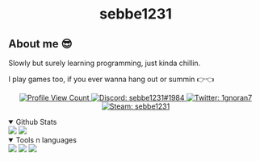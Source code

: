 <h1 align="center">sebbe1231</h1>

## About me 😎

Slowly but surely learning programming, just kinda chillin.

I play games too, if you ever wanna hang out or summin 👉👈

<p align="center">
  <a href="https://github.com/sebbe1231">
    <img src="https://komarev.com/ghpvc/?username=sebbe1231&style=flat-square&label=Profile%20Views&logo=github" alt="Profile View Count"/>
  </a>
  <a href="https://discord.com/users/365478245132402689">
    <img src="https://img.shields.io/badge/Discord-sebbe1231%231984-%237289da?logo=discord&style=flat-square" alt="Discord: sebbe1231#1984"/>
  </a>
  <a href="https://twitter.com/1gnoran7">
    <img src="https://img.shields.io/badge/Twitter-1gnoran7-%231DA1F2?logo=twitter&style=flat-square" alt="Twitter: 1gnoran7"/>
  </a>
  <a href="https://steamcommunity.com/id/sebbe1231/">
    <img src="https://img.shields.io/badge/Steam-sebbe1231-%231DA1F2?logo=steam&style=flat-square" alt="Steam: sebbe1231"/>
  </a>
</p>

<details open>
  <summary> Github Stats </summary>
  <img src = "https://github-readme-stats.vercel.app/api?username=sebbe1231&show_icons=true&theme=synthwave" />
  <img src="https://github-readme-stats.vercel.app/api/top-langs/?username=sebbe1231&layout=compact&theme=synthwave" />
</details>

<details open>
  <summary> Tools n languages </summary>
  <img src="https://img.shields.io/badge/Python-purple?style=for-the-badge&logo=Python" />
  <img src="https://img.shields.io/badge/Windows-purple?style=for-the-badge&logo=Windows" />
  <img src="https://img.shields.io/badge/Java-purple?style=for-the-badge&logo=Java" />
</details>
